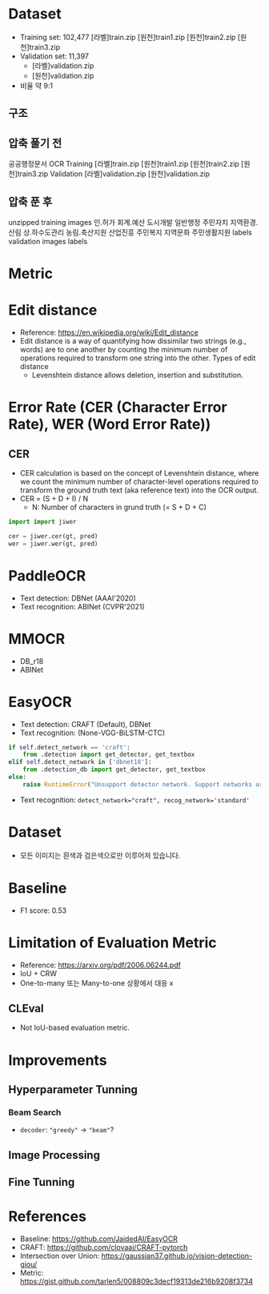 # Dataset
- Training set: 102,477
    [라벨]train.zip
    [원천]train1.zip
    [원천]train2.zip
    [원천]train3.zip
- Validation set: 11,397
  - [라벨]validation.zip
  - [원천]validation.zip
- 비율 약 9:1
## 구조
## 압축 풀기 전
공공행정문서 OCR
  Training
    [라벨]train.zip
    [원천]train1.zip
    [원천]train2.zip
    [원천]train3.zip
  Validation
    [라벨]validation.zip
    [원천]validation.zip
## 압축 푼 후
unzipped
  training
    images
      인.허가
      회계.예산
      도시개발
      일반행정
      주민자치
      지역환경.산림
      상.하수도관리
      농림.축산지원
      산업진흥
      주민복지
      지역문화
      주민생활지원
    labels
  validation
    images
    labels

# Metric
# Edit distance
- Reference: https://en.wikipedia.org/wiki/Edit_distance
- Edit distance is a way of quantifying how dissimilar two strings (e.g., words) are to one another by counting the minimum number of operations required to transform one string into the other.
Types of edit distance
  - Levenshtein distance allows deletion, insertion and substitution.

# Error Rate (CER (Character Error Rate), WER (Word Error Rate))
## CER
- CER calculation is based on the concept of Levenshtein distance, where we count the minimum number of character-level operations required to transform the ground truth text (aka reference text) into the OCR output.
- CER = (S + D + I) / N
  - N: Number of characters in grund truth (= S + D + C)
```python
import import jiwer

cer = jiwer.cer(gt, pred)
wer = jiwer.wer(gt, pred)
```

# PaddleOCR
- Text detection: DBNet (AAAI'2020)
- Text recognition: ABINet (CVPR'2021)

# MMOCR
- DB_r18
- ABINet

# EasyOCR
- Text detection: CRAFT (Default), DBNet
- Text recognition: (None-VGG-BiLSTM-CTC)

```python
if self.detect_network == 'craft':
    from .detection import get_detector, get_textbox
elif self.detect_network in ['dbnet18']:
    from .detection_db import get_detector, get_textbox
else:
    raise RuntimeError("Unsupport detector network. Support networks are craft and dbnet18.")
```
- Text recognition:
`detect_network="craft", recog_network='standard'`

# Dataset
- 모든 이미지는 흰색과 검은색으로만 이루어져 있습니다.

# Baseline
- F1 score: 0.53

# Limitation of Evaluation Metric
- Reference: https://arxiv.org/pdf/2006.06244.pdf
- IoU + CRW
- One-to-many 또는 Many-to-one 상황에서 대응 x
## CLEval
- Not IoU-based evaluation metric.

# Improvements
## Hyperparameter Tunning
### Beam Search
- `decoder`: `"greedy"` -> `"beam"`?
## Image Processing
## Fine Tunning

# References
- Baseline: https://github.com/JaidedAI/EasyOCR
- CRAFT: https://github.com/clovaai/CRAFT-pytorch
- Intersection over Union: https://gaussian37.github.io/vision-detection-giou/
- Metric: https://gist.github.com/tarlen5/008809c3decf19313de216b9208f3734